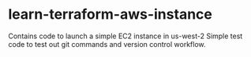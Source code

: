 # learn-terraform-aws-instance
Contains code to launch a simple EC2 instance in us-west-2
Simple test code to test out git commands and version control workflow.
